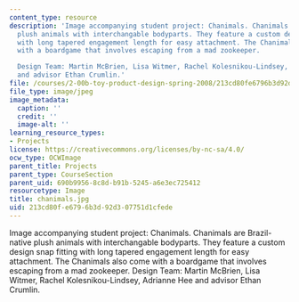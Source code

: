```yaml
---
content_type: resource
description: 'Image accompanying student project: Chanimals. Chanimals are Brazil-native
  plush animals with interchangable bodyparts. They feature a custom design snap fitting
  with long tapered engagement length for easy attachment. The Chanimals also come
  with a boardgame that involves escaping from a mad zookeeper.

  Design Team: Martin McBrien, Lisa Witmer, Rachel Kolesnikou-Lindsey, Adrianne Hee
  and advisor Ethan Crumlin.'
file: /courses/2-00b-toy-product-design-spring-2008/213cd80fe6796b3d92d307751d1cfede_chanimals.jpg
file_type: image/jpeg
image_metadata:
  caption: ''
  credit: ''
  image-alt: ''
learning_resource_types:
- Projects
license: https://creativecommons.org/licenses/by-nc-sa/4.0/
ocw_type: OCWImage
parent_title: Projects
parent_type: CourseSection
parent_uid: 690b9956-8c8d-b91b-5245-a6e3ec725412
resourcetype: Image
title: chanimals.jpg
uid: 213cd80f-e679-6b3d-92d3-07751d1cfede
---
```

Image accompanying student project: Chanimals. Chanimals are Brazil-native plush animals with interchangable bodyparts. They feature a custom design snap fitting with long tapered engagement length for easy attachment. The Chanimals also come with a boardgame that involves escaping from a mad zookeeper.
Design Team: Martin McBrien, Lisa Witmer, Rachel Kolesnikou-Lindsey, Adrianne Hee and advisor Ethan Crumlin.